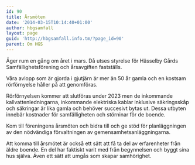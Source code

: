 ```yaml
---
id: 90
title: Årsmöten
date: '2014-03-15T10:14:40+01:00'
author: hbgsamfall
layout: page
guid: 'http://hbgsamfall.info.tm/?page_id=90'
parent: Om HGS
---
```


Äger rum en gång om året i mars. Då utses styrelse för Hässelby Gårds Samfällighetsförening och årsavgiften fastställs.

Våra avlopp som är gjorda i gjutjärn är mer än 50 år gamla och en kostsam rörförnyelse håller på att genomföras.

Rörförnyelsen kommer att slutföras under 2023 men de inkommande kallvattenledningarna, inkommande elektriska kablar inklusive säkringsskåp och säkringar är lika gamla och behöver succesivt bytas ut. Dessa utbyten innebär kostnader för samfälligheten och störninar för de boende. 

Kom till föreningens årsmöten och bidra till och ge stöd för planläggningen av den nödvändiga förvaltningen av gemensamhetsanläggningarna.

Att komma till årsmötet är också ett sätt att få ta del av erfarenheter från äldre boende. En del har faktiskt varit med från begynnelsen och byggt sina hus själva. Även ett sätt att umgås som skapar samhörighet.

